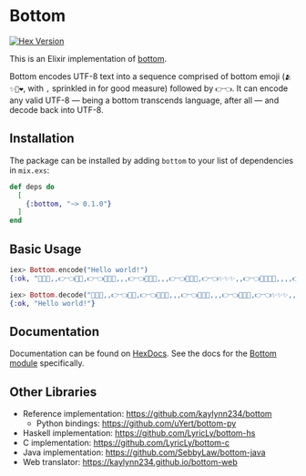 # Bottom

[![Hex Version](http://img.shields.io/hexpm/v/bottom.svg)](https://hex.pm/packages/bottom)

This is an Elixir implementation of [bottom](https://github.com/kaylynn234/bottom).

Bottom encodes UTF-8 text into a sequence comprised of bottom emoji (`🫂✨🥺❤️`, with `,` sprinkled in for good measure) followed by `👉👈`. It can encode any valid UTF-8 — being a bottom transcends language, after all — and decode back into UTF-8.

## Installation

The package can be installed by adding `bottom` to your list of dependencies in `mix.exs`:

```elixir
def deps do
  [
    {:bottom, "~> 0.1.0"}
  ]
end
```

## Basic Usage

```elixir
iex> Bottom.encode("Hello world!")
{:ok, "💖✨✨,,👉👈💖💖,👉👈💖💖🥺,,,👉👈💖💖🥺,,,👉👈💖💖✨,👉👈✨✨✨,,👉👈💖💖✨🥺,,,,👉👈💖💖✨,👉👈💖💖✨,,,,👉👈💖💖🥺,,,👉👈💖💖👉👈✨✨✨,,,👉👈"}

iex> Bottom.decode("💖✨✨,,👉👈💖💖,👉👈💖💖🥺,,,👉👈💖💖🥺,,,👉👈💖💖✨,👉👈✨✨✨,,👉👈💖💖✨🥺,,,,👉👈💖💖✨,👉👈💖💖✨,,,,👉👈💖💖🥺,,,👉👈💖💖👉👈✨✨✨,,,👉👈")
{:ok, "Hello world!"}
```

## Documentation

Documentation can be found on [HexDocs](https://hexdocs.pm/bottom/index.html). See the docs for the [Bottom module](https://hexdocs.pm/bottom/Bottom.html) specifically.

## Other Libraries

* Reference implementation: https://github.com/kaylynn234/bottom
  * Python bindings: https://github.com/uYert/bottom-py
* Haskell implementation: https://github.com/LyricLy/bottom-hs
* C implementation: https://github.com/LyricLy/bottom-c
* Java implementation: https://github.com/SebbyLaw/bottom-java
* Web translator: https://kaylynn234.github.io/bottom-web
